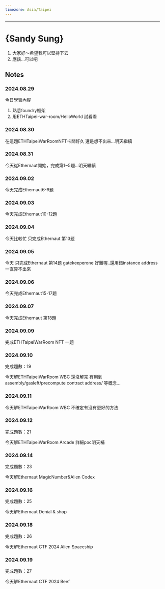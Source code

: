 ```yaml
---
timezone: Asia/Taipei
---
```


---

# {Sandy Sung}

1. 大家好～希望我可以堅持下去
2. 應該...可以吧

## Notes

<!-- Content_START -->

### 2024.08.29

今日學習內容
1. 熟悉foundry框架
2. 用ETHTaipei-war-room/HelloWorld 試看看

### 2024.08.30
在這題ETHTaipeiWarRoomNFT卡關好久 還是想不出來...明天繼續

### 2024.08.31
今天從Ethernaut開始，完成第1~5題...明天繼續

### 2024.09.02
今天完成Ethernaut6-9題

### 2024.09.03
今天完成Ethernaut10-12題

### 2024.09.04
今天比較忙 只完成Ethernaut 第13題

### 2024.09.05
今天 只完成Ethernaut 第14題 gatekeeperone 好難喔..還用錯instance address 一直算不出來

### 2024.09.06
今天完成Ethernaut15-17題

### 2024.09.07
今天完成Ethernaut 第18題

### 2024.09.09
完成ETHTaipeiWarRoom NFT 一題

### 2024.09.10
完成題數：19

今天解ETHTaipeiWarRoom WBC
還沒解完
有用到 assembly/gasleft/precompute contract address/ 等概念...

### 2024.09.11
今天解ETHTaipeiWarRoom WBC 不確定有沒有更好的方法

### 2024.09.12
完成題數：21

今天解ETHTaipeiWarRoom Arcade 詳細poc明天補

### 2024.09.14
完成題數：23

今天解Ethernaut MagicNumber&Alien Codex

### 2024.09.16
完成題數：25

今天解Ethernaut Denial & shop

### 2024.09.18
完成題數：26

今天解Ethernaut CTF 2024 Alien Spaceship

### 2024.09.19
完成題數：27

今天解Ethernaut CTF 2024 Beef
<!-- Content_END -->
